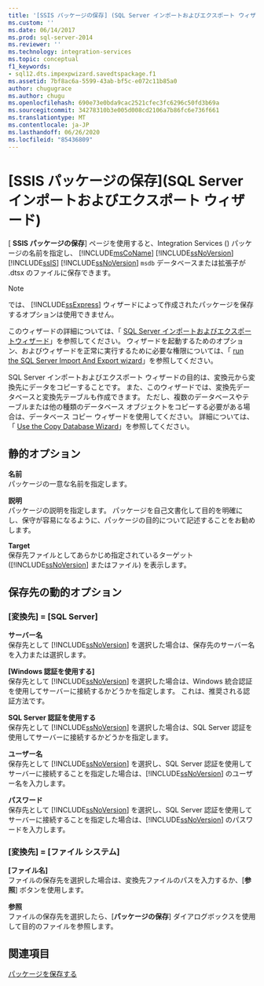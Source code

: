 ```yaml
---
title: '[SSIS パッケージの保存] (SQL Server インポートおよびエクスポート ウィザード) | Microsoft Docs'
ms.custom: ''
ms.date: 06/14/2017
ms.prod: sql-server-2014
ms.reviewer: ''
ms.technology: integration-services
ms.topic: conceptual
f1_keywords:
- sql12.dts.impexpwizard.savedtspackage.f1
ms.assetid: 7bf8ac6a-5599-43ab-bf5c-e072c11b85a0
author: chugugrace
ms.author: chugu
ms.openlocfilehash: 690e73e0bda9cac2521cfec3fc6296c50fd3b69a
ms.sourcegitcommit: 34278310b3e005d008cd2106a7b86fc6e736f661
ms.translationtype: MT
ms.contentlocale: ja-JP
ms.lasthandoff: 06/26/2020
ms.locfileid: "85436809"
---
```

# <a name="save-ssis-package-sql-server-import-and-export-wizard"></a>[SSIS パッケージの保存]\(SQL Server インポートおよびエクスポート ウィザード)
  [ **SSIS パッケージの保存**] ページを使用すると、Integration Services () パッケージの名前を指定し、 [!INCLUDE[msCoName](../../includes/msconame-md.md)] [!INCLUDE[ssNoVersion](../../includes/ssnoversion-md.md)] [!INCLUDE[ssIS](../../includes/ssis-md.md)] [!INCLUDE[ssNoVersion](../../includes/ssnoversion-md.md)] `msdb` データベースまたは拡張子が .dtsx のファイルに保存できます。  
  
> [!NOTE]  
>  では、 [!INCLUDE[ssExpress](../../includes/ssexpress-md.md)] ウィザードによって作成されたパッケージを保存するオプションは使用できません。  
  
 このウィザードの詳細については、「 [SQL Server インポートおよびエクスポートウィザード](import-and-export-data-with-the-sql-server-import-and-export-wizard.md)」を参照してください。 ウィザードを起動するためのオプション、およびウィザードを正常に実行するために必要な権限については、「 [run the SQL Server Import And Export wizard](start-the-sql-server-import-and-export-wizard.md)」を参照してください。  
  
 SQL Server インポートおよびエクスポート ウィザードの目的は、変換元から変換先にデータをコピーすることです。 また、このウィザードでは、変換先データベースと変換先テーブルも作成できます。 ただし、複数のデータベースやテーブルまたは他の種類のデータベース オブジェクトをコピーする必要がある場合は、データベース コピー ウィザードを使用してください。 詳細については、「 [Use the Copy Database Wizard](../../relational-databases/databases/use-the-copy-database-wizard.md)」を参照してください。  
  
## <a name="static-options"></a>静的オプション  
 **名前**  
 パッケージの一意な名前を指定します。  
  
 **説明**  
 パッケージの説明を指定します。 パッケージを自己文書化して目的を明確にし、保守が容易になるように、パッケージの目的について記述することをお勧めします。  
  
 **Target**  
 保存先ファイルとしてあらかじめ指定されているターゲット ([!INCLUDE[ssNoVersion](../../includes/ssnoversion-md.md)] またはファイル) を表示します。  
  
## <a name="target-dynamic-options"></a>保存先の動的オプション  
  
### <a name="target--sql-server"></a>[変換先] = [SQL Server]  
 **サーバー名**  
 保存先として [!INCLUDE[ssNoVersion](../../includes/ssnoversion-md.md)] を選択した場合は、保存先のサーバー名を入力または選択します。  
  
 **[Windows 認証を使用する]**  
 保存先として [!INCLUDE[ssNoVersion](../../includes/ssnoversion-md.md)] を選択した場合は、Windows 統合認証を使用してサーバーに接続するかどうかを指定します。 これは、推奨される認証方法です。  
  
 **SQL Server 認証を使用する**  
 保存先として [!INCLUDE[ssNoVersion](../../includes/ssnoversion-md.md)] を選択した場合は、SQL Server 認証を使用してサーバーに接続するかどうかを指定します。  
  
 **ユーザー名**  
 保存先として [!INCLUDE[ssNoVersion](../../includes/ssnoversion-md.md)] を選択し、SQL Server 認証を使用してサーバーに接続することを指定した場合は、[!INCLUDE[ssNoVersion](../../includes/ssnoversion-md.md)] のユーザー名を入力します。  
  
 **パスワード**  
 保存先として [!INCLUDE[ssNoVersion](../../includes/ssnoversion-md.md)] を選択し、SQL Server 認証を使用してサーバーに接続することを指定した場合は、[!INCLUDE[ssNoVersion](../../includes/ssnoversion-md.md)] のパスワードを入力します。  
  
### <a name="target--file-system"></a>[変換先] = [ファイル システム]  
 **[ファイル名]**  
 ファイルの保存先を選択した場合は、変換先ファイルのパスを入力するか、[**参照**] ボタンを使用します。  
  
 **参照**  
 ファイルの保存先を選択したら、[**パッケージの保存**] ダイアログボックスを使用して目的のファイルを参照します。  
  
## <a name="see-also"></a>関連項目  
 [パッケージを保存する](../save-packages.md)  
  
  
